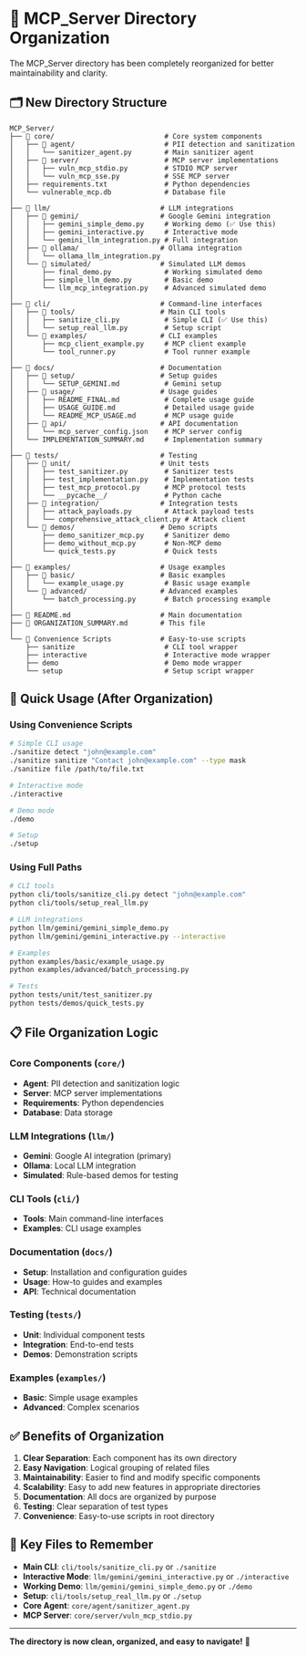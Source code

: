 # 📁 MCP_Server Directory Organization

The MCP_Server directory has been completely reorganized for better maintainability and clarity.

## 🗂️ New Directory Structure

```
MCP_Server/
├── 📁 core/                           # Core system components
│   ├── 📁 agent/                      # PII detection and sanitization
│   │   └── sanitizer_agent.py        # Main sanitizer agent
│   ├── 📁 server/                     # MCP server implementations
│   │   ├── vuln_mcp_stdio.py         # STDIO MCP server
│   │   └── vuln_mcp_sse.py           # SSE MCP server
│   ├── requirements.txt              # Python dependencies
│   └── vulnerable_mcp.db             # Database file
│
├── 📁 llm/                           # LLM integrations
│   ├── 📁 gemini/                    # Google Gemini integration
│   │   ├── gemini_simple_demo.py     # Working demo (✅ Use this)
│   │   ├── gemini_interactive.py     # Interactive mode
│   │   └── gemini_llm_integration.py # Full integration
│   ├── 📁 ollama/                    # Ollama integration
│   │   └── ollama_llm_integration.py
│   └── 📁 simulated/                 # Simulated LLM demos
│       ├── final_demo.py             # Working simulated demo
│       ├── simple_llm_demo.py        # Basic demo
│       └── llm_mcp_integration.py    # Advanced simulated demo
│
├── 📁 cli/                           # Command-line interfaces
│   ├── 📁 tools/                     # Main CLI tools
│   │   ├── sanitize_cli.py           # Simple CLI (✅ Use this)
│   │   └── setup_real_llm.py         # Setup script
│   └── 📁 examples/                  # CLI examples
│       ├── mcp_client_example.py     # MCP client example
│       └── tool_runner.py            # Tool runner example
│
├── 📁 docs/                          # Documentation
│   ├── 📁 setup/                     # Setup guides
│   │   └── SETUP_GEMINI.md           # Gemini setup
│   ├── 📁 usage/                     # Usage guides
│   │   ├── README_FINAL.md           # Complete usage guide
│   │   ├── USAGE_GUIDE.md            # Detailed usage guide
│   │   └── README_MCP_USAGE.md       # MCP usage guide
│   ├── 📁 api/                       # API documentation
│   │   └── mcp_server_config.json    # MCP server config
│   └── IMPLEMENTATION_SUMMARY.md     # Implementation summary
│
├── 📁 tests/                         # Testing
│   ├── 📁 unit/                      # Unit tests
│   │   ├── test_sanitizer.py         # Sanitizer tests
│   │   ├── test_implementation.py    # Implementation tests
│   │   ├── test_mcp_protocol.py      # MCP protocol tests
│   │   └── __pycache__/              # Python cache
│   ├── 📁 integration/               # Integration tests
│   │   ├── attack_payloads.py        # Attack payload tests
│   │   └── comprehensive_attack_client.py # Attack client
│   └── 📁 demos/                     # Demo scripts
│       ├── demo_sanitizer_mcp.py     # Sanitizer demo
│       ├── demo_without_mcp.py       # Non-MCP demo
│       └── quick_tests.py            # Quick tests
│
├── 📁 examples/                      # Usage examples
│   ├── 📁 basic/                     # Basic examples
│   │   └── example_usage.py          # Basic usage example
│   └── 📁 advanced/                  # Advanced examples
│       └── batch_processing.py       # Batch processing example
│
├── 📄 README.md                      # Main documentation
├── 📄 ORGANIZATION_SUMMARY.md        # This file
│
└── 🔧 Convenience Scripts            # Easy-to-use scripts
    ├── sanitize                      # CLI tool wrapper
    ├── interactive                   # Interactive mode wrapper
    ├── demo                          # Demo mode wrapper
    └── setup                         # Setup script wrapper
```

## 🚀 Quick Usage (After Organization)

### Using Convenience Scripts
```bash
# Simple CLI usage
./sanitize detect "john@example.com"
./sanitize sanitize "Contact john@example.com" --type mask
./sanitize file /path/to/file.txt

# Interactive mode
./interactive

# Demo mode
./demo

# Setup
./setup
```

### Using Full Paths
```bash
# CLI tools
python cli/tools/sanitize_cli.py detect "john@example.com"
python cli/tools/setup_real_llm.py

# LLM integrations
python llm/gemini/gemini_simple_demo.py
python llm/gemini/gemini_interactive.py --interactive

# Examples
python examples/basic/example_usage.py
python examples/advanced/batch_processing.py

# Tests
python tests/unit/test_sanitizer.py
python tests/demos/quick_tests.py
```

## 📋 File Organization Logic

### Core Components (`core/`)
- **Agent**: PII detection and sanitization logic
- **Server**: MCP server implementations
- **Requirements**: Python dependencies
- **Database**: Data storage

### LLM Integrations (`llm/`)
- **Gemini**: Google AI integration (primary)
- **Ollama**: Local LLM integration
- **Simulated**: Rule-based demos for testing

### CLI Tools (`cli/`)
- **Tools**: Main command-line interfaces
- **Examples**: CLI usage examples

### Documentation (`docs/`)
- **Setup**: Installation and configuration guides
- **Usage**: How-to guides and examples
- **API**: Technical documentation

### Testing (`tests/`)
- **Unit**: Individual component tests
- **Integration**: End-to-end tests
- **Demos**: Demonstration scripts

### Examples (`examples/`)
- **Basic**: Simple usage examples
- **Advanced**: Complex scenarios

## ✅ Benefits of Organization

1. **Clear Separation**: Each component has its own directory
2. **Easy Navigation**: Logical grouping of related files
3. **Maintainability**: Easier to find and modify specific components
4. **Scalability**: Easy to add new features in appropriate directories
5. **Documentation**: All docs are organized by purpose
6. **Testing**: Clear separation of test types
7. **Convenience**: Easy-to-use scripts in root directory

## 🎯 Key Files to Remember

- **Main CLI**: `cli/tools/sanitize_cli.py` or `./sanitize`
- **Interactive Mode**: `llm/gemini/gemini_interactive.py` or `./interactive`
- **Working Demo**: `llm/gemini/gemini_simple_demo.py` or `./demo`
- **Setup**: `cli/tools/setup_real_llm.py` or `./setup`
- **Core Agent**: `core/agent/sanitizer_agent.py`
- **MCP Server**: `core/server/vuln_mcp_stdio.py`

---

**The directory is now clean, organized, and easy to navigate!** 🎉
